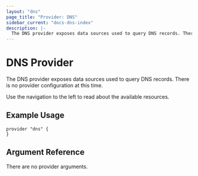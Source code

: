 ```yaml
---
layout: "dns"
page_title: "Provider: DNS"
sidebar_current: "docs-dns-index"
description: |-
  The DNS provider exposes data sources used to query DNS records. There is no provider configuration at this time.
---
```


# DNS Provider

The DNS provider exposes data sources used to query DNS records. 
There is no provider configuration at this time.

Use the navigation to the left to read about the available resources.

## Example Usage

```
provider "dns" {
}
```

## Argument Reference

There are no provider arguments.
